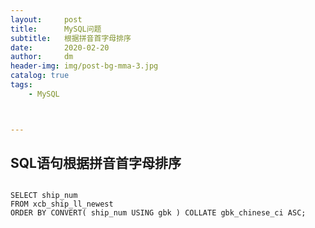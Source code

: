 ```yaml
---
layout:     post
title:      MySQL问题
subtitle:   根据拼音首字母排序
date:       2020-02-20
author:     dm
header-img: img/post-bg-mma-3.jpg
catalog: true
tags:
    - MySQL



---
```


## SQL语句根据拼音首字母排序
```MySQL

SELECT ship_num
FROM xcb_ship_ll_newest
ORDER BY CONVERT( ship_num USING gbk ) COLLATE gbk_chinese_ci ASC;
```

